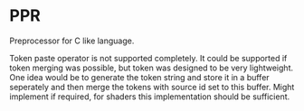 # PPR
Preprocessor for C like language.

Token paste operator is not supported completely.
It could be supported if token merging was possible, but token was designed to be very lightweight.
One idea would be to generate the token string and store it in a buffer seperately and then merge the tokens with source id set to this buffer.
Might implement if required, for shaders this implementation should be sufficient.
